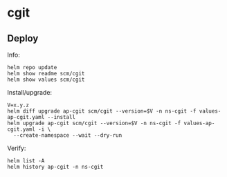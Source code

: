 cgit
====

Deploy
------
Info:

    helm repo update
    helm show readme scm/cgit
    helm show values scm/cgit

Install/upgrade:

    V=x.y.z
    helm diff upgrade ap-cgit scm/cgit --version=$V -n ns-cgit -f values-ap-cgit.yaml --install
    helm upgrade ap-cgit scm/cgit --version=$V -n ns-cgit -f values-ap-cgit.yaml -i \
      --create-namespace --wait --dry-run

Verify:

    helm list -A
    helm history ap-cgit -n ns-cgit
